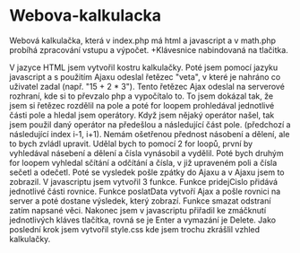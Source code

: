 # Webova-kalkulacka
Webová kalkulačka, která v index.php má html a javascript a v math.php probíhá zpracování vstupu a výpočet. +Klávesnice nabindovaná na tlačitka.

V jazyce HTML jsem vytvořil kostru kalkulačky.
Poté jsem pomocí jazyku javascript a s použitím Ajaxu odeslal řetězec "veta", v které je nahráno co uživatel zadal (např. "15 + 2 * 3").
Tento řetězec Ajax odeslal na serverové rozhraní, kde si to převzalo php a vypočítalo to. To jsem dokázal tak, že jsem si řetězec rozdělil na pole a poté for loopem prohledával jednotlivé části pole a hledal jsem operátory. Když jsem nějaký operátor našel, tak jsem použil daný operátor na předešlou a následující část pole. (předchozí a následující index i-1, i+1).
Nemám ošetřenou přednost násobení a dělení, ale to bych zvládl upravit. Udělal bych to pomocí 2 for loopů, první by vyhledával násebení a dělení a čísla vynásobil a vydělil. Poté bych druhým for loopem vyhledal sčítání a odčítání a čísla, v již upraveném poli a čísla sečetl a odečetl.
Poté se vysledek pošle zpátky do Ajaxu a v Ajaxu jsem to zobrazil.
V javascriptu jsem vytvořil 3 funkce.
Funkce pridejCislo přidává jednotlivé části rovnice.
Funkce poslatData vytvoří Ajax a pošle rovnici na server a poté dostane výsledek, který zobrazí.
Funkce smazat odstraní zatím napsané věci.
Nakonec jsem v javascriptu přiřadil ke zmáčknutí jednotlivých kláves tlačítka, rovná se je Enter a vymazání je Delete.
Jako poslední krok jsem vytvořil style.css kde jsem trochu zkrášlil vzhled kalkulačky.
